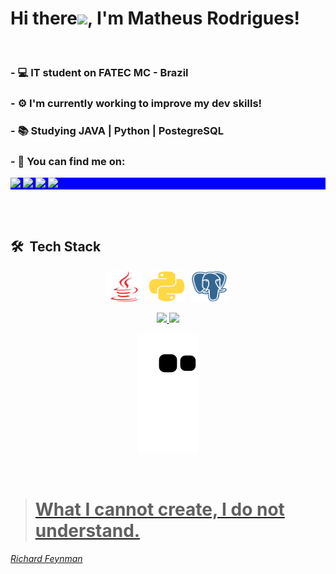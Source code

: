 <!--TITLE-->
# <h1 align="left">Hi there<img src="https://raw.githubusercontent.com/kaueMarques/kaueMarques/master/hi.gif" width="40">, I'm Matheus Rodrigues!</h1>
<p align="left"></p>


<br/>

<!--PROFILE INFO-->
### - 💻 IT student on FATEC MC - Brazil

### - ⚙️ I'm currently working to improve my dev skills!

### - 📚 Studying JAVA | Python | PostegreSQL



### - 📱 You can find me on:
<p align="left" style="background:blue">
  <a href="https://twitter.com/whitearctic1" target="_blank">
    <img src="https://img.shields.io/badge/-Twitter-%230077B5?style=for-the-badge&logo=twitter&logoColor=white" target="_blank"> 
  </a>
  <a href = "mailto:matrodrigues1576@gmail.com">
     <img src="https://img.shields.io/badge/-Gmail-%23333?style=for-the-badge&logo=gmail&logoColor=white" target="_blank">
  </a>  
  <a href="https://linkedin.com/in/whitearct1c" target="_blank">
    <img src="https://img.shields.io/badge/-LinkedIn-%230077B5?style=for-the-badge&logo=linkedin&logoColor=white" target="_blank">
  </a>
  <a href="https://instagram.com/_whitearctic_" target="_blank">
    <img src="https://img.shields.io/badge/-Instagram-%23E4405F?style=for-the-badge&logo=instagram&logoColor=white" target="_blank">
  </a>
</p>

<br>
<br>

<!--TECH STACK-->
## 🛠 &nbsp;Tech Stack
<div align="center">
  <img align="center" alt="WhiteArct1c-Java" height="50" width="60" 
      src="https://raw.githubusercontent.com/devicons/devicon/master/icons/java/java-plain.svg">&nbsp;
  <img align="center" alt="WhiteArct1c-Python" height="50" width="60" 
      src="https://raw.githubusercontent.com/devicons/devicon/master/icons/python/python-plain.svg">&nbsp;
  <img align="center" alt="WhiteArct1c-PSQL" height="50" width="60" 
      src="https://raw.githubusercontent.com/devicons/devicon/master/icons/postgresql/postgresql-plain.svg">&nbsp;
</div>
<br>

<div align="center">
  <a href="https://github.com/WhiteArct1c">
  <img height="180em" src="https://github-readme-stats.vercel.app/api?username=WhiteArct1c&show_icons=true&theme=tokyonight&include_all_commits=true&count_private=true"/>
  <img height="180em" src="https://github-readme-stats.vercel.app/api/top-langs/?username=WhiteArct1c&layout=compact&langs_count=7&theme=tokyonight"/>
</div>


<div align="center">
  
  ![Snake animation](https://github.com/rafaballerini/rafaballerini/blob/output/github-contribution-grid-snake.svg)
  
</div>

<br/>

> <h1> What I cannot create, I do not understand.</h1> 
  _Richard Feynman_
